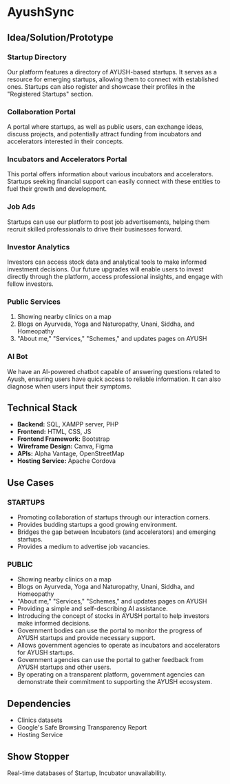 # AyushSync

## Idea/Solution/Prototype

### Startup Directory
Our platform features a directory of AYUSH-based startups. It serves as a resource for emerging startups, allowing them to connect with established ones. Startups can also register and showcase their profiles in the "Registered Startups" section.

### Collaboration Portal
A portal where startups, as well as public users, can exchange ideas, discuss projects, and potentially attract funding from incubators and accelerators interested in their concepts.

### Incubators and Accelerators Portal
This portal offers information about various incubators and accelerators. Startups seeking financial support can easily connect with these entities to fuel their growth and development.

### Job Ads
Startups can use our platform to post job advertisements, helping them recruit skilled professionals to drive their businesses forward.

### Investor Analytics
Investors can access stock data and analytical tools to make informed investment decisions. Our future upgrades will enable users to invest directly through the platform, access professional insights, and engage with fellow investors.

### Public Services
1. Showing nearby clinics on a map
2. Blogs on Ayurveda, Yoga and Naturopathy, Unani, Siddha, and Homeopathy
3. "About me," "Services," "Schemes," and updates pages on AYUSH

### AI Bot
We have an AI-powered chatbot capable of answering questions related to Ayush, ensuring users have quick access to reliable information. It can also diagnose when users input their symptoms.

## Technical Stack

- **Backend:** SQL, XAMPP server, PHP
- **Frontend:** HTML, CSS, JS
- **Frontend Framework:** Bootstrap
- **Wireframe Design:** Canva, Figma
- **APIs:** Alpha Vantage, OpenStreetMap
- **Hosting Service:** Apache Cordova

## Use Cases

### STARTUPS

- Promoting collaboration of startups through our interaction corners.
- Provides budding startups a good growing environment.
- Bridges the gap between Incubators (and accelerators) and emerging startups.
- Provides a medium to advertise job vacancies.

### PUBLIC

- Showing nearby clinics on a map
- Blogs on Ayurveda, Yoga and Naturopathy, Unani, Siddha, and Homeopathy
- "About me," "Services," "Schemes," and updates pages on AYUSH
- Providing a simple and self-describing AI assistance.
- Introducing the concept of stocks in AYUSH portal to help investors make informed decisions.
- Government bodies can use the portal to monitor the progress of AYUSH startups and provide necessary support.
- Allows government agencies to operate as incubators and accelerators for AYUSH startups.
- Government agencies can use the portal to gather feedback from AYUSH startups and other users.
- By operating on a transparent platform, government agencies can demonstrate their commitment to supporting the AYUSH ecosystem.

## Dependencies

- Clinics datasets
- Google's Safe Browsing Transparency Report
- Hosting Service

## Show Stopper

Real-time databases of Startup, Incubator unavailability.
